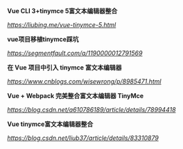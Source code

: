 **Vue CLI 3+tinymce 5富文本编辑器整合**

*https://liubing.me/vue-tinymce-5.html*



**vue项目移植tinymce踩坑**

*https://segmentfault.com/a/1190000012791569*



**在 Vue 项目中引入 tinymce 富文本编辑器**

*https://www.cnblogs.com/wisewrong/p/8985471.html*



**Vue + Webpack 完美整合富文本编辑器 TinyMce**

*https://blog.csdn.net/a610786189/article/details/78994418*



**Vue tinymce富文本编辑器整合**

*https://blog.csdn.net/liub37/article/details/83310879*

